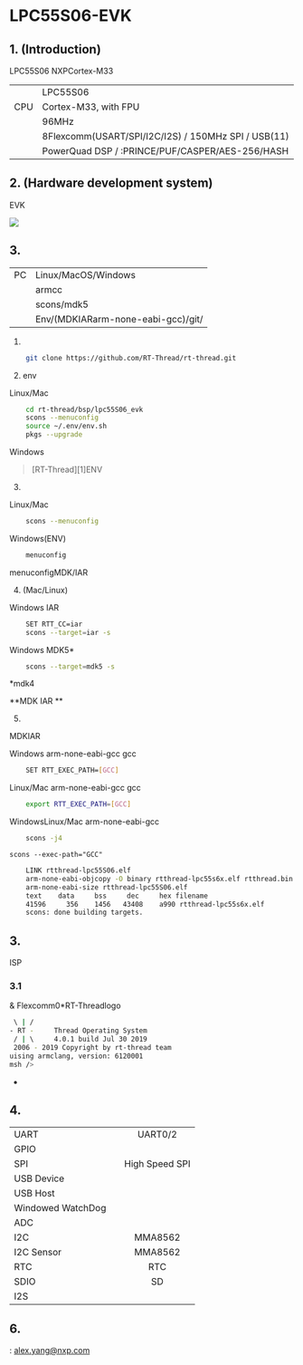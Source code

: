 # LPC55S06-EVK 

## 1. (Introduction)

LPC55S06 NXPCortex-M33


|  |  |
| -- | -- |
|| LPC55S06  |
|CPU| Cortex-M33, with FPU |
|| 96MHz |
|| 8Flexcomm(USART/SPI/I2C/I2S) / 150MHz SPI / USB(11) |
|| PowerQuad DSP / :PRINCE/PUF/CASPER/AES-256/HASH |

## 2. (Hardware development system)

EVK

![](./figures/board.png)



## 3. 


|          |                                                  |
| ------------ | ---------------------------------------------------- |
| PC   | Linux/MacOS/Windows                                  |
|        | armcc                                                |
|      | scons/mdk5                                           |
|  | Env/(MDKIARarm-none-eabi-gcc)/git/ |

1) 

```bash
    git clone https://github.com/RT-Thread/rt-thread.git
```

2) env

Linux/Mac

```bash
    cd rt-thread/bsp/lpc55S06_evk
    scons --menuconfig
    source ~/.env/env.sh
    pkgs --upgrade
```

Windows

>[RT-Thread][1]ENV

3) 

Linux/Mac

```bash
    scons --menuconfig
```

Windows(ENV)

```bash
    menuconfig
```

menuconfigMDK/IAR

4) (Mac/Linux)

Windows IAR

```bash
    SET RTT_CC=iar
    scons --target=iar -s
```

Windows MDK5*

```bash
    scons --target=mdk5 -s
```

*mdk4

**MDK  IAR **



5) 

MDKIAR

Windows arm-none-eabi-gcc
gcc

```bash
    SET RTT_EXEC_PATH=[GCC]
```

Linux/Mac arm-none-eabi-gcc
gcc

```bash
    export RTT_EXEC_PATH=[GCC]
```

WindowsLinux/Mac arm-none-eabi-gcc

```bash
    scons -j4
```

 `scons --exec-path="GCC"` 



```bash
    LINK rtthread-lpc55S06.elf
    arm-none-eabi-objcopy -O binary rtthread-lpc55s6x.elf rtthread.bin
    arm-none-eabi-size rtthread-lpc55S06.elf
    text    data     bss     dec     hex filename
    41596     356    1456   43408    a990 rtthread-lpc55s6x.elf
    scons: done building targets.
```

## 3. 

 ISP 

### 3.1 

 & Flexcomm0*RT-Threadlogo

```bash
 \ | /
- RT -     Thread Operating System
 / | \     4.0.1 build Jul 30 2019
 2006 - 2019 Copyright by rt-thread team
uising armclang, version: 6120001
msh />
```

*


## 4. 

|        |  |                          |
| ---------- | :------: | :--------------------------: |
| UART       |      | UART0/2                 |
| GPIO       |      |  |
| SPI        |      | High Speed SPI     |
| USB Device |  |           |
| USB Host   |   |       |
| Windowed WatchDog |   |                         |
| ADC |  |  |
| I2C       |      | MMA8562          |
| I2C Sensor |      | MMA8562 |
| RTC        |      | RTC              |
| SDIO       |      | SD                     |
| I2S        |   |       |

## 6. 

:
alex.yang@nxp.com
